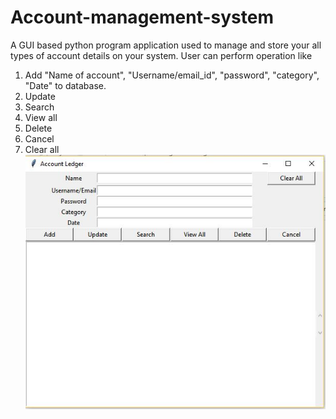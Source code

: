 # Account-management-system
A GUI based python program application used to manage and store your all types of account details on your system. 
User can perform operation like 
1. Add "Name of account", "Username/email_id", "password", "category", "Date" to database.
2. Update
3. Search
4. View all
5. Delete
6. Cancel
7. Clear all
![alt text](https://github.com/Martialhimanshu/Account-management-system/blob/master/front.JPG)

